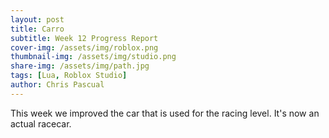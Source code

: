```yaml
---
layout: post
title: Carro
subtitle: Week 12 Progress Report
cover-img: /assets/img/roblox.png
thumbnail-img: /assets/img/studio.png
share-img: /assets/img/path.jpg
tags: [Lua, Roblox Studio]
author: Chris Pascual
---
```


This week we improved the car that is used for the racing level. It's now an actual racecar.